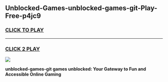 
## Unblocked-Games-unblocked-games-git-Play-Free-p4jc9
<h3>
<a href="https://premium76.site?title=unblocked-games-git&ref=23A">CLICK TO PLAY</a></h3>
<hr>

<h3>
<a href="https://premium76.site?title=unblocked-games-git&ref=23A">CLICK 2 PLAY</a>
  
</h3>

<a href="https://premium76.site?title=unblocked-games-git&ref=23A"><img src="https://clearcache.store/games.png"></a>


**unblocked-games-git games unblocked: Your Gateway to Fun and Accessible Online Gaming**
